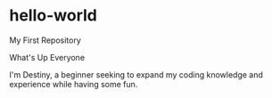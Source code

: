 # hello-world
My First Repository

What's Up Everyone

I'm Destiny, a beginner seeking to expand my coding knowledge and experience while having some fun. 
